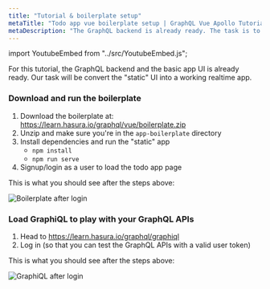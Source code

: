 ```yaml
---
title: "Tutorial & boilerplate setup"
metaTitle: "Todo app vue boilerplate setup | GraphQL Vue Apollo Tutorial"
metaDescription: "The GraphQL backend is already ready. The task is to convert the static UI into a working realtime app in Vue.js"
---
```


import YoutubeEmbed from "../src/YoutubeEmbed.js";

<YoutubeEmbed link="https://www.youtube.com/embed/JCOgZl-nNUg" />

For this tutorial, the GraphQL backend and the basic app UI is already ready.
Our task will be convert the "static" UI into a working realtime app.

### Download and run the boilerplate

1. Download the boilerplate at: https://learn.hasura.io/graphql/vue/boilerplate.zip
2. Unzip and make sure you're in the `app-boilerplate` directory
3. Install dependencies and run the "static" app
    - `npm install`
    - `npm run serve`
4. Signup/login as a user to load the todo app page

This is what you should see after the steps above:

![Boilerplate after login](https://graphql-engine-cdn.hasura.io/learn-hasura/assets/graphql-vue/boilerplate-after-login.png)

### Load GraphiQL to play with your GraphQL APIs

1. Head to https://learn.hasura.io/graphql/graphiql
2. Log in (so that you can test the GraphQL APIs with a valid user token)

This is what you should see after the steps above:

![GraphiQL after login](https://graphql-engine-cdn.hasura.io/learn-hasura/assets/graphql-vue/graphiql-after-login.png)
